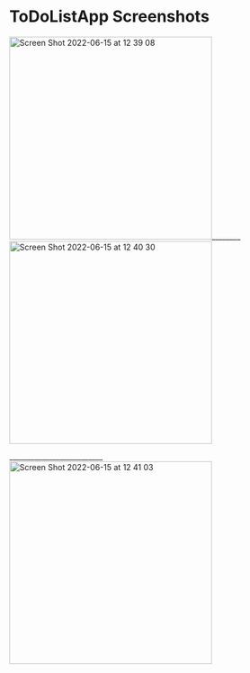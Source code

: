 # ToDoListApp Screenshots

<img width="360" alt="Screen Shot 2022-06-15 at 12 39 08" src="https://user-images.githubusercontent.com/97171726/173797038-75119ffd-58e4-431b-8403-93643fd6719f.png">________<img width="360" alt="Screen Shot 2022-06-15 at 12 40 30" src="https://user-images.githubusercontent.com/97171726/173797069-578abfca-fd19-4099-b969-fc3fc8289571.png">

__________________________<img width="360" alt="Screen Shot 2022-06-15 at 12 41 03" src="https://user-images.githubusercontent.com/97171726/173798332-df1478fd-8d2e-46be-b2de-86d9d70cc2f9.png">
